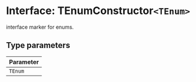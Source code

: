 # Interface: TEnumConstructor`<TEnum>`

interface marker for enums.

## Type parameters


| Parameter |
| :------ |
| `TEnum` |